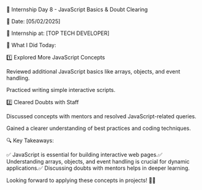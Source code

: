 🚀 Internship Day 8 - JavaScript Basics & Doubt Clearing

📅 Date: [05/02/2025]

🏢 Internship at: [TOP TECH DEVELOPER]

📌 What I Did Today:

1️⃣ Explored More JavaScript Concepts

Reviewed additional JavaScript basics like arrays, objects, and event handling.

Practiced writing simple interactive scripts.

2️⃣ Cleared Doubts with Staff

Discussed concepts with mentors and resolved JavaScript-related queries.

Gained a clearer understanding of best practices and coding techniques.

🔍 Key Takeaways:

✅ JavaScript is essential for building interactive web pages.✅ Understanding arrays, objects, and event handling is crucial for dynamic applications.✅ Discussing doubts with mentors helps in deeper learning.

Looking forward to applying these concepts in projects! 🚀🔥

